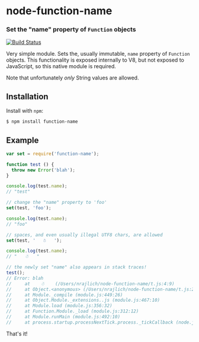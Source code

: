 node-function-name
==================
### Set the "name" property of `Function` objects
[![Build Status](https://travis-ci.org/TooTallNate/node-function-name.svg?branch=master)](http://travis-ci.org/TooTallNate/node-function-name)

Very simple module. Sets the, usually immutable, `name` property of `Function`
objects. This functionality is exposed internally to V8, but not exposed to
JavaScript, so this native module is required.

Note that unfortunately _only_ String values are allowed.

Installation
------------

Install with `npm`:

``` bash
$ npm install function-name
```


Example
-------

``` js
var set = require('function-name');

function test () {
  throw new Error('blah');
}

console.log(test.name);
// "test"

// change the "name" property to 'foo'
set(test, 'foo');

console.log(test.name);
// "foo"

// spaces, and even usually illegal UTF8 chars, are allowed
set(test, '   ☃   ');

console.log(test.name);
// "   ☃   "

// the newly set "name" also appears in stack traces!
test();
// Error: blah
//     at    ☃    (/Users/nrajlich/node-function-name/t.js:4:9)
//     at Object.<anonymous> (/Users/nrajlich/node-function-name/t.js:23:1)
//     at Module._compile (module.js:449:26)
//     at Object.Module._extensions..js (module.js:467:10)
//     at Module.load (module.js:356:32)
//     at Function.Module._load (module.js:312:12)
//     at Module.runMain (module.js:492:10)
//     at process.startup.processNextTick.process._tickCallback (node.js:244:9)
```

That's it!
